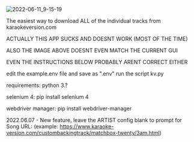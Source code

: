 ![2022-06-11_9-15-19](https://user-images.githubusercontent.com/5192019/173196016-c447d3a6-eda8-4f00-bd74-2c574a9dd976.jpg)


The easiest way to download ALL of the individual tracks from karaokeversion.com

ACTUALLY THIS APP SUCKS AND DOESNT WORK (MOST OF THE TIME)

ALSO THE IMAGE ABOVE DOESNT EVEN MATCH THE CURRENT GUI

EVEN THE INSTRUCTIONS BELOW PROBABLY ARENT CORRECT EITHER

edit the example.env file and save as ".env"
run the script kv.py

requirements:
python 3.?

selenium 4:
pip install selenium 4

webdriver manager:
pip install webdriver-manager

2022.06.07 - New feature, leave the ARTIST config blank to prompt for Song URL: (example: https://www.karaoke-version.com/custombackingtrack/matchbox-twenty/3am.html)


